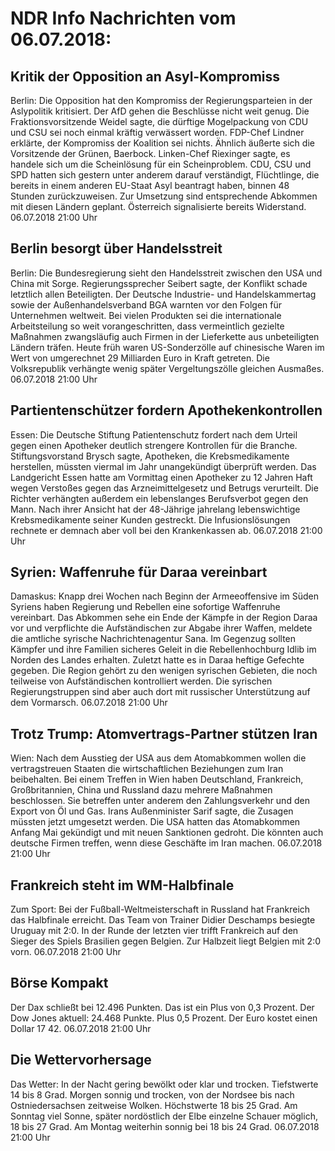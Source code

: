# NDR Info Nachrichten vom 06.07.2018:


## Kritik der Opposition an Asyl-Kompromiss
Berlin: Die Opposition hat den Kompromiss der Regierungsparteien in der Aslypolitik kritisiert. Der AfD gehen die Beschlüsse nicht weit genug. Die Fraktionsvorsitzende Weidel sagte, die dürftige Mogelpackung von CDU und CSU sei noch einmal kräftig verwässert worden. FDP-Chef Lindner erklärte, der Kompromiss der Koalition sei nichts. Ähnlich äußerte sich die Vorsitzende der Grünen, Baerbock. Linken-Chef Riexinger sagte, es handele sich um die Scheinlösung für ein Scheinproblem. CDU, CSU und SPD hatten sich gestern unter anderem darauf verständigt, Flüchtlinge, die bereits in einem anderen EU-Staat Asyl beantragt haben, binnen 48 Stunden zurückzuweisen. Zur Umsetzung sind entsprechende Abkommen mit diesen Ländern geplant. Österreich signalisierte bereits Widerstand. 06.07.2018 21:00 Uhr 

## Berlin besorgt über Handelsstreit
Berlin: Die Bundesregierung sieht den Handelsstreit zwischen den USA und China mit Sorge. Regierungssprecher Seibert sagte, der Konflikt schade letztlich allen Beteiligten. Der Deutsche Industrie- und Handelskammertag sowie der Außenhandelsverband BGA warnten vor den Folgen für Unternehmen weltweit. Bei vielen Produkten sei die internationale Arbeitsteilung so weit vorangeschritten, dass vermeintlich gezielte Maßnahmen zwangsläufig auch Firmen in der Lieferkette aus unbeteiligten Ländern träfen. Heute früh waren US-Sonderzölle auf chinesische Waren im Wert von umgerechnet 29 Milliarden Euro in Kraft getreten. Die Volksrepublik verhängte wenig später Vergeltungszölle gleichen Ausmaßes. 06.07.2018 21:00 Uhr 

## Partientenschützer fordern Apothekenkontrollen
Essen: Die Deutsche Stiftung Patientenschutz fordert nach dem Urteil gegen einen Apotheker deutlich strengere Kontrollen für die Branche. Stiftungsvorstand Brysch sagte, Apotheken, die Krebsmedikamente herstellen, müssten viermal im Jahr unangekündigt überprüft werden. Das Landgericht Essen hatte am Vormittag einen Apotheker zu 12 Jahren Haft wegen Verstoßes gegen das Arzneimittelgesetz und Betrugs verurteilt. Die Richter verhängten außerdem ein lebenslanges Berufsverbot gegen den Mann. Nach ihrer Ansicht hat der 48-Jährige jahrelang lebenswichtige Krebsmedikamente seiner Kunden gestreckt. Die Infusionslösungen rechnete er demnach aber voll bei den Krankenkassen ab. 06.07.2018 21:00 Uhr 

## Syrien: Waffenruhe für Daraa vereinbart
Damaskus: Knapp drei Wochen nach Beginn der Armeeoffensive im Süden Syriens haben Regierung und Rebellen eine sofortige Waffenruhe vereinbart. Das Abkommen sehe ein Ende der Kämpfe in der Region Daraa vor und verpflichte die Aufständischen zur Abgabe ihrer Waffen, meldete die amtliche syrische Nachrichtenagentur Sana. Im Gegenzug sollten Kämpfer und ihre Familien sicheres Geleit in die Rebellenhochburg Idlib im Norden des Landes erhalten. Zuletzt hatte es in Daraa heftige Gefechte gegeben. Die Region gehört zu den wenigen syrischen Gebieten, die noch teilweise von Aufständischen kontrolliert werden. Die syrischen Regierungstruppen sind aber auch dort mit russischer Unterstützung auf dem Vormarsch. 06.07.2018 21:00 Uhr 

## Trotz Trump: Atomvertrags-Partner stützen Iran
Wien: Nach dem Ausstieg der USA aus dem Atomabkommen wollen die vertragstreuen Staaten die wirtschaftlichen Beziehungen zum Iran beibehalten. Bei einem Treffen in Wien haben Deutschland, Frankreich, Großbritannien, China und Russland dazu mehrere Maßnahmen beschlossen. Sie betreffen unter anderem den Zahlungsverkehr und den Export von Öl und Gas. Irans Außenminister Sarif sagte, die Zusagen müssten jetzt umgesetzt werden. Die USA hatten das Atomabkommen Anfang Mai gekündigt und mit neuen Sanktionen gedroht. Die könnten auch deutsche Firmen treffen, wenn diese Geschäfte im Iran machen. 06.07.2018 21:00 Uhr 

## Frankreich steht im WM-Halbfinale
Zum Sport: Bei der Fußball-Weltmeisterschaft in Russland hat Frankreich das Halbfinale erreicht. Das Team von Trainer Didier Deschamps besiegte Uruguay mit 2:0. In der Runde der letzten vier trifft Frankreich auf den Sieger des Spiels Brasilien gegen Belgien. Zur Halbzeit liegt Belgien mit 2:0 vorn. 06.07.2018 21:00 Uhr 

## Börse Kompakt
Der Dax schließt bei 12.496 Punkten. Das ist ein Plus von 0,3 Prozent. Der Dow Jones aktuell: 24.468 Punkte. Plus 0,5 Prozent. Der Euro kostet einen Dollar 17 42. 06.07.2018 21:00 Uhr 

## Die Wettervorhersage
Das Wetter: In der Nacht gering bewölkt oder klar und trocken. Tiefstwerte 14 bis 8 Grad. Morgen sonnig und trocken, von der Nordsee bis nach Ostniedersachsen zeitweise Wolken. Höchstwerte 18 bis 25 Grad. Am Sonntag viel Sonne, später nordöstlich der Elbe einzelne Schauer möglich, 18 bis 27 Grad. Am Montag weiterhin sonnig bei 18 bis 24 Grad. 06.07.2018 21:00 Uhr 
